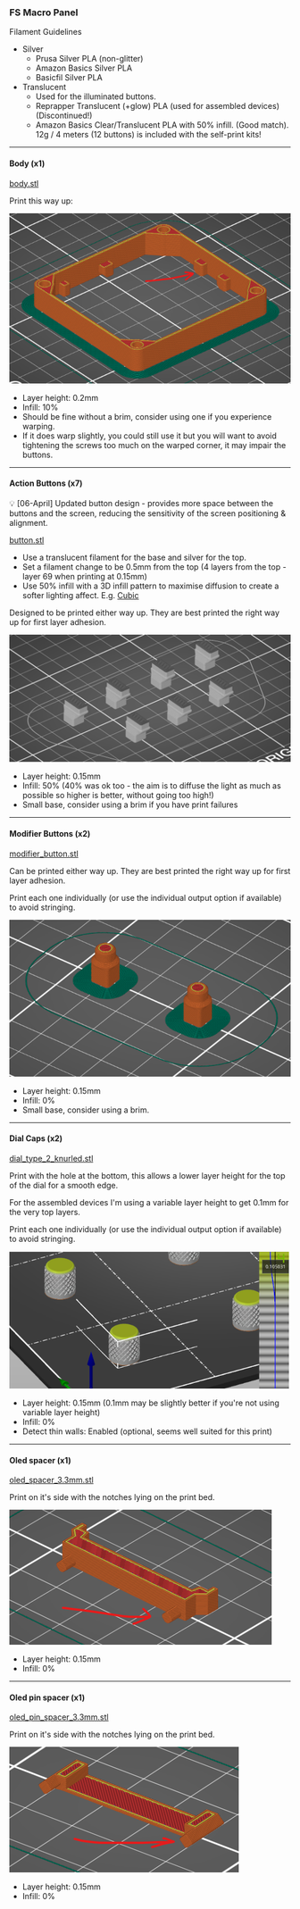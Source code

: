 ### FS Macro Panel

Filament Guidelines
* Silver
  * Prusa Silver PLA (non-glitter)
  * Amazon Basics Silver PLA
  * Basicfil Silver PLA
* Translucent
  * Used for the illuminated buttons.
  * Reprapper Translucent (+glow) PLA (used for assembled devices) (Discontinued!)
  * Amazon Basics Clear/Translucent PLA with 50% infill. (Good match). 12g / 4 meters (12 buttons) is included with the self-print kits!

---
#### Body (x1)

[body.stl](body.stl)

Print this way up:

![](img/body.png)

* Layer height: 0.2mm
* Infill: 10%
* Should be fine without a brim, consider using one if you experience warping.
* If it does warp slightly, you could still use it but you will want to avoid tightening the screws too much on the warped corner, it may impair the buttons.

---
#### Action Buttons (x7)

💡 [06-April] Updated button design - provides more space between the buttons and the screen, reducing the sensitivity of the screen positioning & alignment.

[button.stl](button.stl)
* Use a translucent filament for the base and silver for the top.
* Set a filament change to be 0.5mm from the top (4 layers from the top - layer 69 when printing at 0.15mm)
* Use 50% infill with a 3D infill pattern to maximise diffusion to create a softer lighting affect. E.g. [Cubic](https://help.prusa3d.com/en/article/inifill-patterns_177130)  

Designed to be printed either way up. They are best printed the right way up for first layer adhesion.

![](img/buttons.png)

* Layer height: 0.15mm
* Infill: 50% (40% was ok too - the aim is to diffuse the light as much as possible so higher is better, without going too high!)
* Small base, consider using a brim if you have print failures

---
#### Modifier Buttons (x2)

[modifier_button.stl](modifier_button.stl)

Can be printed either way up. They are best printed the right way up for first layer adhesion.

Print each one individually (or use the individual output option if available) to avoid stringing.

![](img/modifier_buttons.png)

* Layer height: 0.15mm
* Infill: 0%
* Small base, consider using a brim.

---
#### Dial Caps (x2)

[dial_type_2_knurled.stl](dial_type_2_knurled.stl)

Print with the hole at the bottom, this allows a lower layer height for the top of the dial for a smooth edge.

For the assembled devices I'm using a variable layer height to get 0.1mm for the very top layers.

Print each one individually (or use the individual output option if available) to avoid stringing.

![](img/dial_caps.png)

* Layer height: 0.15mm (0.1mm may be slightly better if you're not using variable layer height)
* Infill: 0%
* Detect thin walls: Enabled (optional, seems well suited for this print)

---
#### Oled spacer (x1)

[oled_spacer_3.3mm.stl](oled_spacer_3.3mm.stl)

Print on it's side with the notches lying on the print bed.

![](img/oled_spacer.png)

* Layer height: 0.15mm
* Infill: 0%

---
#### Oled pin spacer (x1)

[oled_pin_spacer_3.3mm.stl](oled_pin_spacer_3.3mm.stl)

Print on it's side with the notches lying on the print bed.

![](img/oled_pin_spacer.png)

* Layer height: 0.15mm
* Infill: 0%
